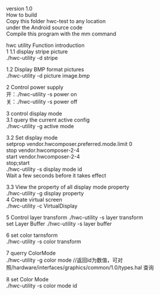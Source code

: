 version 1.0                                                                                                                                                             
How to build                                                                                                                                                           
Copy this folder hwc-test to any location                                                                                              
under the Android source code                                                                                                             
Compile this program with the mm command

hwc utility Function introduction                                                                                                         
1
1.1 display stripe picture                                                                                                                                             
./hwc-utility -d stripe

1.2 Display BMP format pictures                                                                                                          
./hwc-utility -d picture image.bmp 

2 Control power supply                                                                                                                   
开：./hwc-utility -s power on                                                                                                             
关：./hwc-utility -s power off

3 control display mode                                                                                                                   
3.1 query the current active config                                                                                         
./hwc-utility -g active mode
 
3.2 Set display mode  
setprop vendor.hwcomposer.preferred.mode.limit  0                                                                                         
stop vendor.hwcomposer-2-4                                                                                                               
start vendor.hwcomposer-2-4                                                                                                        
stop;start                                                                                                              
./hwc-utility -s display mode id                                                                                                                                       
Wait a few seconds before it takes effect

 3.3 View the property of all display mode property                        
 ./hwc-utility -g display property                                                                                                                                                                                                                 
4 Create virtual screen                                                                                                                                                 
./hwc-utility -c VirtualDisplay

5 Control layer transform
./hwc-utility -s layer transform                                                                                                         
set Layer Buffer
./hwc-utility -s layer buffer

6 set color tarnsform                                                                                                                                                   
./hwc-utility -s color transform

7  querry ColorMode                                                                                                                                                     
./hwc-utility -g color mode //返回id为数值，可对照/hardware/interfaces/graphics/common/1.0/types.hal 查询

8 set Color Mode                                                                                                                                                       
./hwc-utility -s color mode id
 
